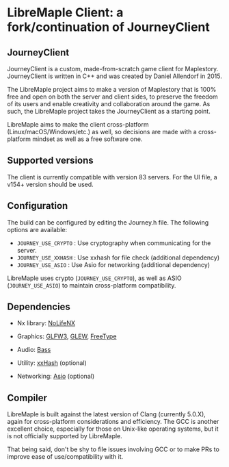 # LibreMaple Client: a fork/continuation of JourneyClient

## JourneyClient

JourneyClient is a custom, made-from-scratch game client for Maplestory.
JourneyClient is written in C++ and was created by Daniel Allendorf in 2015.

The LibreMaple project aims to make a version of Maplestory that is 100% free
and open on both the server and client sides, to preserve the freedom of its
users and enable creativity and collaboration around the game. As such, the
LibreMaple project takes the JourneyClient as a starting point.

LibreMaple aims to make the client cross-platform (Linux/macOS/Windows/etc.) as
well, so decisions are made with a cross-platform mindset as well as a free
software one.

## Supported versions

The client is currently compatible with version 83 servers. For the UI file, a
v154+ version should be used.

## Configuration

The build can be configured by editing the Journey.h file.
The following options are available:
- `JOURNEY_USE_CRYPTO` : Use cryptography when communicating for the server.
- `JOURNEY_USE_XXHASH` : Use xxhash for file check (additional dependency)
- `JOURNEY_USE_ASIO` : Use Asio for networking (additional dependency)

LibreMaple uses crypto (`JOURNEY_USE_CRYPTO`), as well as ASIO
(`JOURNEY_USE_ASIO`) to maintain cross-platform compatibility.

## Dependencies

- Nx library:
[NoLifeNX](https://github.com/NoLifeDev/NoLifeNx)

- Graphics:
[GLFW3](http://www.glfw.org/download.html),
[GLEW](http://glew.sourceforge.net/),
[FreeType](http://www.freetype.org/)

- Audio:
[Bass](http://www.un4seen.com/)

- Utility:
[xxHash](https://github.com/Cyan4973/xxHash) (optional)

- Networking:
[Asio](http://think-async.com/) (optional)

## Compiler

LibreMaple is built against the latest version of Clang (currently 5.0.X),
again for cross-platform considerations and efficiency. The GCC is another
excellent choice, especially for those on Unix-like operating systems, but it
is not officially supported by LibreMaple.

That being said, don't be shy to file issues involving GCC or to make PRs to
improve ease of use/compatibility with it.

